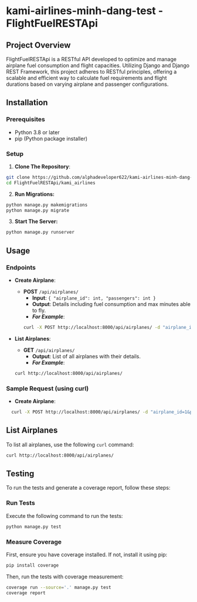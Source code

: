 # kami-airlines-minh-dang-test - FlightFuelRESTApi

## Project Overview

FlightFuelRESTApi is a RESTful API developed  to optimize and manage airplane fuel consumption and flight capacities. Utilizing Django and Django REST Framework, this project adheres to RESTful principles, offering a scalable and efficient way to calculate fuel requirements and flight durations based on varying airplane and passenger configurations.

## Installation

### Prerequisites

- Python 3.8 or later
- pip (Python package installer)

### Setup

1. **Clone The Repository**:
```bash
git clone https://github.com/alphadeveloper622/kami-airlines-minh-dang-test.git
cd FlightFuelRESTApi/kami_airlines
```

2. **Run Migrations:**
```bash
python manage.py makemigrations
python manage.py migrate
```

3. **Start The Server:**
```bash
python manage.py runserver
```

## Usage

### Endpoints

- **Create Airplane**:
  - **POST** `/api/airplanes/`
    - **Input**: `{ "airplane_id": int, "passengers": int }`
    - **Output**: Details including fuel consumption and max minutes able to fly.
    - ***For Example***:
    ```bash
    curl -X POST http://localhost:8000/api/airplanes/ -d "airplane_id=2&passengers=90"
    ```

- **List Airplanes**:
  - **GET** `/api/airplanes/`
    - **Output**: List of all airplanes with their details.
    - ***For Example***:
  ```bash
  curl http://localhost:8000/api/airplanes/
  ```
  
### Sample Request (using curl)

- **Create Airplane**:

```bash
  curl -X POST http://localhost:8000/api/airplanes/ -d "airplane_id=1&passengers=100"
```

## List Airplanes

To list all airplanes, use the following `curl` command:

```bash
curl http://localhost:8000/api/airplanes/
```

## Testing

To run the tests and generate a coverage report, follow these steps:

### Run Tests

Execute the following command to run the tests:

```bash
python manage.py test
```

### Measure Coverage 

First, ensure you have coverage installed. If not, install it using pip:

```bash
pip install coverage
```

Then, run the tests with coverage measurement:
```bash
coverage run --source='.' manage.py test
coverage report
```
